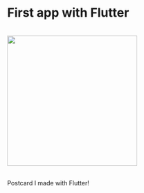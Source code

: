 <h1>First app with Flutter </h1>
<br>
<img src=https://github.com/mesubasi/Postcard_with_Flutter/assets/88106043/75a3c5d2-47c9-4509-b9ca-ac2a30671f63 width=300px />
<br>
<br>
<p>Postcard I made with Flutter!</p>
